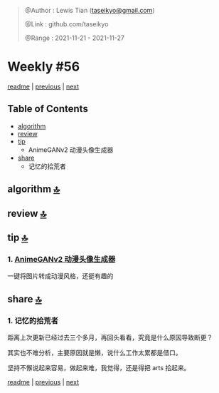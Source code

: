> @Author  : Lewis Tian (taseikyo@gmail.com)
>
> @Link    : github.com/taseikyo
>
> @Range   : 2021-11-21 - 2021-11-27

# Weekly #56

[readme](../README.md) | [previous](202111W3.md) | [next](202404W1.md)

## Table of Contents

- [algorithm](#algorithm-)
- [review](#review-)
- [tip](#tip-)
	- AnimeGANv2 动漫头像生成器
- [share](#share-)
	- 记忆的拾荒者

## algorithm [🔝](#weekly-56)

## review [🔝](#weekly-56)

## tip [🔝](#weekly-56)

### 1. [AnimeGANv2 动漫头像生成器](https://huggingface.co/spaces/akhaliq/AnimeGANv2)

一键将图片转成动漫风格，还挺有趣的

## share [🔝](#weekly-56)

### 1. 记忆的拾荒者

距离上次更新已经过去三个多月，再回头看看，究竟是什么原因导致断更？

其实也不难分析，主要原因就是懒，说什么工作太累都是借口。

坚持不懈说起来容易，做起来难，我觉得，还是得把 arts 拾起来。

[readme](../README.md) | [previous](202111W3.md) | [next](202404W1.md)
